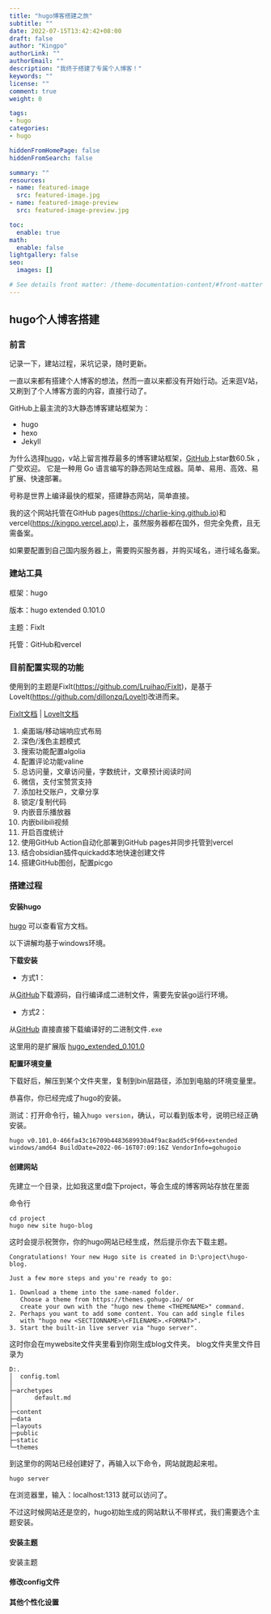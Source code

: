 ```yaml
---
title: "hugo博客搭建之旅"
subtitle: ""
date: 2022-07-15T13:42:42+08:00
draft: false
author: "Kingpo"
authorLink: ""
authorEmail: ""
description: "我终于搭建了专属个人博客！"
keywords: ""
license: ""
comment: true
weight: 0

tags:
- hugo
categories:
- hugo

hiddenFromHomePage: false
hiddenFromSearch: false

summary: ""
resources:
- name: featured-image
  src: featured-image.jpg
- name: featured-image-preview
  src: featured-image-preview.jpg

toc:
  enable: true
math:
  enable: false
lightgallery: false
seo:
  images: []

# See details front matter: /theme-documentation-content/#front-matter
---
```


<!--more-->

## hugo个人博客搭建
### 前言
记录一下，建站过程，采坑记录，随时更新。

一直以来都有搭建个人博客的想法，然而一直以来都没有开始行动。近来逛V站，又刷到了个人博客方面的内容，直接行动了。

GitHub上最主流的3大静态博客建站框架为：
- hugo
- hexo
- Jekyll 

为什么选择[hugo](https://gohugo.io/)，v站上留言推荐最多的博客建站框架，[GitHub](https://github.com/gohugoio/hugo)上star数60.5k ，广受欢迎。
它是一种用 Go 语言编写的静态网站生成器。简单、易用、高效、易扩展、快速部署。

号称是世界上编译最快的框架，搭建静态网站，简单直接。


我的这个网站托管在GitHub pages(https://charlie-king.github.io)和vercel(https://kingpo.vercel.app)上，虽然服务器都在国外，但完全免费，且无需备案。

如果要配置到自己国内服务器上，需要购买服务器，并购买域名，进行域名备案。

### 建站工具
框架：hugo

版本：hugo extended 0.101.0

主题：FixIt

托管：GitHub和vercel

### 目前配置实现的功能
使用到的主题是FixIt(https://github.com/Lruihao/FixIt)，是基于LoveIt(https://github.com/dillonzq/LoveIt)改进而来。

[FixIt文档](https://fixit.lruihao.cn/)  | [LoveIt文档](https://hugoloveit.com/)
1. 桌面端/移动端响应式布局
2. 深色/浅色主题模式
3. 搜索功能配置algolia
4. 配置评论功能valine
5. 总访问量，文章访问量，字数统计，文章预计阅读时间
6. 微信，支付宝赞赏支持
7. 添加社交账户，文章分享
8. 锁定/复制代码
9. 内嵌音乐播放器
10. 内嵌bilibili视频
11. 开启百度统计
12. 使用GitHub Action自动化部署到GitHub pages并同步托管到vercel
13. 结合obsidian插件quickadd本地快速创建文件
14. 搭建GitHub图创，配置picgo


### 搭建过程
#### 安装hugo
[hugo](https://gohugo.io/) 可以查看官方文档。

以下讲解均基于windows环境。

**下载安装**
- 方式1：

从[GitHub](https://github.com/gohugoio/hugo/)下载源码，自行编译成二进制文件，需要先安装go运行环境。


- 方式2：

从[GitHub](https://github.com/gohugoio/hugo/releases)
直接直接下载编译好的二进制文件`.exe`

这里用的是扩展版
[hugo_extended_0.101.0](https://github.com/gohugoio/hugo/releases/download/v0.101.0/hugo_extended_0.101.0_Windows-64bit.zip)

**配置环境变量**

下载好后，解压到某个文件夹里，复制到bin层路径，添加到电脑的环境变量里。

恭喜你，你已经完成了hugo的安装。

测试：打开命令行，输入`hugo version`，确认，可以看到版本号，说明已经正确安装。
```
hugo v0.101.0-466fa43c16709b4483689930a4f9ac8add5c9f66+extended windows/amd64 BuildDate=2022-06-16T07:09:16Z VendorInfo=gohugoio
```


#### 创建网站
先建立一个目录，比如我这里d盘下project，等会生成的博客网站存放在里面

命令行
```
cd project
hugo new site hugo-blog

```
这时会提示祝贺你，你的hugo网站已经生成，然后提示你去下载主题。
```
Congratulations! Your new Hugo site is created in D:\project\hugo-blog.

Just a few more steps and you're ready to go:

1. Download a theme into the same-named folder.
   Choose a theme from https://themes.gohugo.io/ or
   create your own with the "hugo new theme <THEMENAME>" command.
2. Perhaps you want to add some content. You can add single files
   with "hugo new <SECTIONNAME>\<FILENAME>.<FORMAT>".
3. Start the built-in live server via "hugo server".
```


这时你会在mywebsite文件夹里看到你刚生成blog文件夹。
blog文件夹里文件目录为
```
D:.
│  config.toml
│
├─archetypes
│      default.md
│
├─content
├─data
├─layouts
├─public
├─static
└─themes
```

到这里你的网站已经创建好了，再输入以下命令，网站就跑起来啦。
```
hugo server
```

在浏览器里，输入：localhost:1313
就可以访问了。

不过这时候网站还是空的，hugo初始生成的网站默认不带样式，我们需要选个主题安装。

#### 安装主题

安装主题

#### 修改config文件


#### 其他个性化设置






